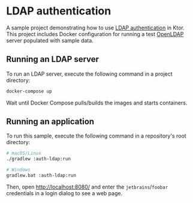 # LDAP authentication
A sample project demonstrating how to use [LDAP authentication](https://ktor.io/docs/ldap.html) in Ktor. This project includes Docker configuration for running a test [OpenLDAP](https://github.com/osixia/docker-openldap) server populated with sample data.

## Running an LDAP server
To run an LDAP server, execute the following command in a project directory:
```bash
docker-compose up
```
Wait until Docker Compose pulls/builds the images and starts containers.

## Running an application
To run this sample, execute the following command in a repository's root directory:
```bash
# macOS/Linux
./gradlew :auth-ldap:run

# Windows
gradlew.bat :auth-ldap:run
```

Then, open [http://localhost:8080/](http://localhost:8080/) and enter the `jetbrains`/`foobar` credentials in a login dialog to see a web page.